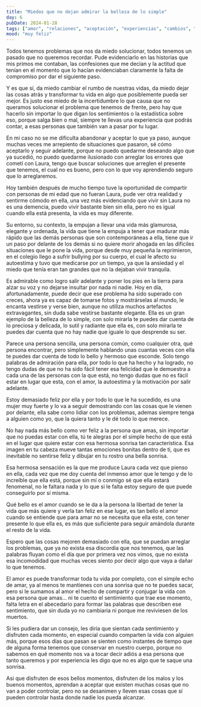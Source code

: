 ```yaml
---
title: "Miedos que no dejan admirar la belleza de lo simple"
day: 6
pubDate: 2024-01-28
tags: ["amor", "relaciones", "aceptación", "experiencias", "cambios", "transformaciones", "superacion personal", "desarrollo personal",  "felicidad", "motivacion"]
mood: "muy feliz"
---
```


Todos tenemos problemas que nos da miedo solucionar, todos tenemos un pasado que no queremos recordar. Pude evidenciarlo en las historias que mis primos me contaban, las confesiones que me decían y la actitud que tenían en el momento que lo hacían evidenciaban claramente la falta de compromiso por dar el siguiente paso.

Y es que sí, da miedo cambiar el rumbo de nuestras vidas, da miedo dejar las cosas atrás y transformar tu vida en algo que posiblemente pueda ser mejor. Es justo ese miedo de la incertidumbre lo que causa que no queramos solucionar el problema que tenemos de frente, pero hay que hacerlo sin importar lo que digan los sentimientos o la estadística sobre eso, porque salga bien o mal, siempre te llevas una experiencia que podrás contar, a esas personas que también van a pasar por tu lugar.

En mi caso no se me dificulta abandonar y aceptar lo que ya paso, aunque muchas veces me arrepiento de situaciones que pasaron, sé cómo aceptarlo y seguir adelante, porque no puedo quedarme deseando algo que ya sucedió, no puedo quedarme ilusionado con arreglar los errores que cometí con Laura, tengo que buscar soluciones que arreglen el presente que tenemos, el cual no es bueno, pero con lo que voy aprendiendo seguro que lo arreglaremos.

Hoy también después de mucho tiempo tuve la oportunidad de compartir con personas de mi edad que no fueran Laura, pude ver otra realidad y sentirme cómodo en ella, una vez más evidenciando que vivir sin Laura no es una demencia, puedo vivir bastante bien sin ella, pero no es igual cuando ella está presenta, la vida es muy diferente.

Su entorno, su contexto, la empujan a llevar una vida más glamurosa, elegante y ordenada, la vida que tiene la empuja a tener que madurar más rápido que las demás personas que son contemporáneas a ella, tiene que ir un paso por delante de los demás si no quiere morir ahogada en las difíciles situaciones que le pone la vida, porque desde muy pequeña la reprimieron, en el colegio llego a sufrir bullying por su cuerpo, el cual le afecto su autoestima y tuvo que medicarse por un tiempo, ya que la ansiedad y el miedo que tenía eran tan grandes que no la dejaban vivir tranquila.

Es admirable como logro salir adelante y poner los pies en la tierra para alzar su voz y no dejarse insultar por nada ni nadie. Hoy en día, afortunadamente, puede decir que ese problema ha sido superado con creces, ahora ya es capaz de tomarse fotos y mostrárselas al mundo, le encanta vestirse y verse bien, aunque no utiliza muchos artefactos extravagantes, sin duda sabe vestirse bastante elegante. Ella es un gran ejemplo de la belleza de lo simple, con solo mirarla te puedes dar cuenta de lo preciosa y delicada, lo sutil y radiante que ella es, con solo mirarla te puedes dar cuenta que no hay nadie que iguale lo que desprende su ser.

Parece una persona sencilla, una persona común, como cualquier otra, qué persona encontrar, pero simplemente hablando unas cuantas veces con ella te puedes dar cuenta de todo lo bello y hermoso que esconde. Solo tengo palabras de admiración para ella, por todo lo que ha hecho y ha logrado, no tengo dudas de que no ha sido fácil tener esa felicidad que le demuestra a cada una de las personas con la que está, no tengo dudas que no es fácil estar en lugar que esta, con el amor, la autoestima y la motivación por salir adelante. 

Estoy demasiado feliz por ella y por todo lo que le ha sucedido, es una mujer muy fuerte y lo va a seguir demostrando con las cosas que le vienen por delante, ella sabe como lidiar con los problemas, ademas siempre tenga a alguien como yo, que la quiera tanto y le dé todo lo que merece.

No hay nada más bello como ver feliz a la persona que amas, sin importar que no puedas estar con ella, tú te alegras por el simple hecho de que está en el lugar que quiere estar con esa hermosa sonrisa tan característica. Esa imagen en tu cabeza mueve tantas emociones bonitas dentro de ti, que es inevitable no sentirse feliz y dibujar en tu rostro una bella sonrisa.

Esa hermosa sensación es la que me produce Laura cada vez que pienso en ella, cada vez que me doy cuenta del inmenso amor que le tengo y de lo increíble que ella está, porque sin mí o conmigo sé que ella estará fenomenal, no le faltara nada y lo que si le falta estoy seguro de que puede conseguirlo por sí misma. 

Qué bello es el amor cuando se le da a la persona la libertad de tener la vida que más quiere y verla tan feliz en ese lugar, es tan bello el amor cuando se entiende que para amar no se necesita que ella este, con tener presente lo que ella es, es más que suficiente para seguir amándola durante el resto de la vida.

Espero que las cosas mejoren demasiado con ella, que se puedan arreglar los problemas, que ya no exista esa discordia que nos tenemos, que las palabras fluyan como el día que por primera vez nos vimos, que no exista esa incomodidad que muchas veces siento por decir algo que vaya a dañar lo que tenemos.

El amor es puede transformar toda tu vida por completo, con el simple echo de amar, ya al menos te mantienes con una sonrisa que no te puedes sacar, pero si le sumamos al amor el hecho de compartir y conjugar la vida con esa persona que amas... ni te cuento el sentimiento que trae ese momento, falta letra en el abecedario para formar las palabras que describen ese sentimiento, que sin duda yo no cambiaria ni porque me reviviesen de los muertos.

Si les pudiera dar un consejo, les diría que sientan cada sentimiento y disfruten cada momento, en especial cuando comparten la vida con alguien más, porque esos días que pasan se sienten como instantes de tiempo que de alguna forma tenemos que conservar en nuestro cuerpo, porque no sabemos en qué momento nos va a tocar decir adiós a esa persona que tanto queremos y por experiencia les digo que no es algo que te saque una sonrisa.

Asi que disfruten de esos bellos momentos, disfruten de los malos y los buenos momentos, aprendan a aceptar que existen muchas cosas que no van a poder controlar, pero no se desanimen y lleven esas cosas que sí pueden controlar hasta donde nadie los pueda alcanzar.   